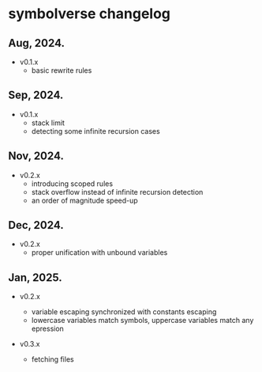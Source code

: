 # symbolverse changelog

## Aug, 2024.

- v0.1.x
    - basic rewrite rules

## Sep, 2024.

- v0.1.x
    - stack limit
    - detecting some infinite recursion cases

## Nov, 2024.

- v0.2.x
    - introducing scoped rules
    - stack overflow instead of infinite recursion detection
    - an order of magnitude speed-up

## Dec, 2024.

- v0.2.x
    - proper unification with unbound variables

## Jan, 2025.

- v0.2.x
    - variable escaping synchronized with constants escaping
    - lowercase variables match symbols, uppercase variables match any epression

- v0.3.x
    - fetching files

